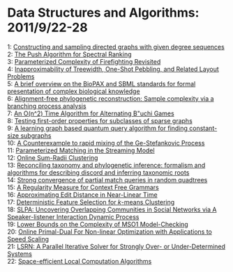 # Data Structures and Algorithms: 2011/9/22-28  
1: [Constructing and sampling directed graphs with given degree sequences](https://doi.org/10.48550/arXiv.1109.4590)  
2: [The Push Algorithm for Spectral Ranking](https://doi.org/10.48550/arXiv.1109.4680)  
3: [Parameterized Complexity of Firefighting Revisited](https://doi.org/10.48550/arXiv.1109.4729)  
4: [Inapproximability of Treewidth, One-Shot Pebbling, and Related Layout  Problems](https://doi.org/10.48550/arXiv.1109.4910)  
5: [A brief overview on the BioPAX and SBML standards for formal  presentation of complex biological knowledge](https://doi.org/10.48550/arXiv.1109.4919)  
6: [Alignment-free phylogenetic reconstruction: Sample complexity via a  branching process analysis](https://doi.org/10.48550/arXiv.1109.5002)  
7: [An O(n^2) Time Algorithm for Alternating B\"uchi Games](https://doi.org/10.48550/arXiv.1109.5018)  
8: [Testing first-order properties for subclasses of sparse graphs](https://doi.org/10.48550/arXiv.1109.5036)  
9: [A learning graph based quantum query algorithm for finding constant-size  subgraphs](https://doi.org/10.48550/arXiv.1109.5135)  
10: [A Counterexample to rapid mixing of the Ge-Stefankovic Process](https://doi.org/10.48550/arXiv.1109.5242)  
11: [Parameterized Matching in the Streaming Model](https://doi.org/10.48550/arXiv.1109.5269)  
12: [Online Sum-Radii Clustering](https://doi.org/10.48550/arXiv.1109.5325)  
13: [Reconciling taxonomy and phylogenetic inference: formalism and  algorithms for describing discord and inferring taxonomic roots](https://doi.org/10.48550/arXiv.1109.5423)  
14: [Strong convergence of partial match queries in random quadtrees](https://doi.org/10.48550/arXiv.1109.5579)  
15: [A Regularity Measure for Context Free Grammars](https://doi.org/10.48550/arXiv.1109.5615)  
16: [Approximating Edit Distance in Near-Linear Time](https://doi.org/10.48550/arXiv.1109.5635)  
17: [Deterministic Feature Selection for $k$-means Clustering](https://doi.org/10.48550/arXiv.1109.5664)  
18: [SLPA: Uncovering Overlapping Communities in Social Networks via A  Speaker-listener Interaction Dynamic Process](https://doi.org/10.48550/arXiv.1109.5720)  
19: [Lower Bounds on the Complexity of MSO1 Model-Checking](https://doi.org/10.48550/arXiv.1109.5804)  
20: [Online Primal-Dual For Non-linear Optimization with Applications to  Speed Scaling](https://doi.org/10.48550/arXiv.1109.5931)  
21: [LSRN: A Parallel Iterative Solver for Strongly Over- or Under-Determined  Systems](https://doi.org/10.48550/arXiv.1109.5981)  
22: [Space-efficient Local Computation Algorithms](https://doi.org/10.48550/arXiv.1109.6178)  